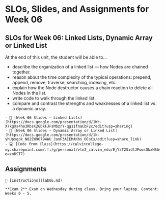 # SLOs, Slides, and Assignments for Week 06

## SLOs for Week 06: Linked Lists, Dynamic Array or Linked List

At the end of this unit, the student will be able to...

- describe the organization of a linked list — how Nodes are chained together.
- reason about the time complexity of the typical operations: prepend, append, remove, traverse, searching, indexing, etc.
- explain how the Node destructor causes a chain reaction to delete all Nodes in the list.
- write code to walk through the linked list.
- compare and contrast the strengths and weaknesses of a linked list vs. a dynamic array.

```{note} Resources
- 📜 [Week 06 Slides — Linked Lists](https://docs.google.com/presentation/d/1Wc-X7kgXs4ho3RbsK2GbkFJFsMbzrY-qg11fnaCbF2c/edit?usp=sharing)
- 📜 [Week 06 Slides — Dynamic Array or Linked List](https://docs.google.com/presentation/d/1k-yhUpxgpk_N82EW9O794WU_JanF3AIEMAKhs_OCoCs/edit?usp=share_link)
- 💻 [Code from Class](https://calvincollege-my.sharepoint.com/:f:/g/personal/vtn2_calvin_edu/EjYzT2SidtJFowsOkxH5AvMBLQGjzMvuZDLfwiiTosOLsw?e=zoDST7)
```

## Assignments

```{attention} Lab 06: More List Operations
🧪 [Instructions](lab06.md)
```

```{important} Exam 2
**Exam 2** Exam on Wednesday during class. Bring your laptop. Content: Weeks 0 - 5.
```
